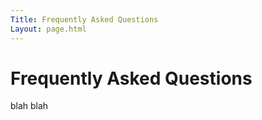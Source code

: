 ```yaml
---
Title: Frequently Asked Questions
Layout: page.html
---
```

# Frequently Asked Questions

blah blah
